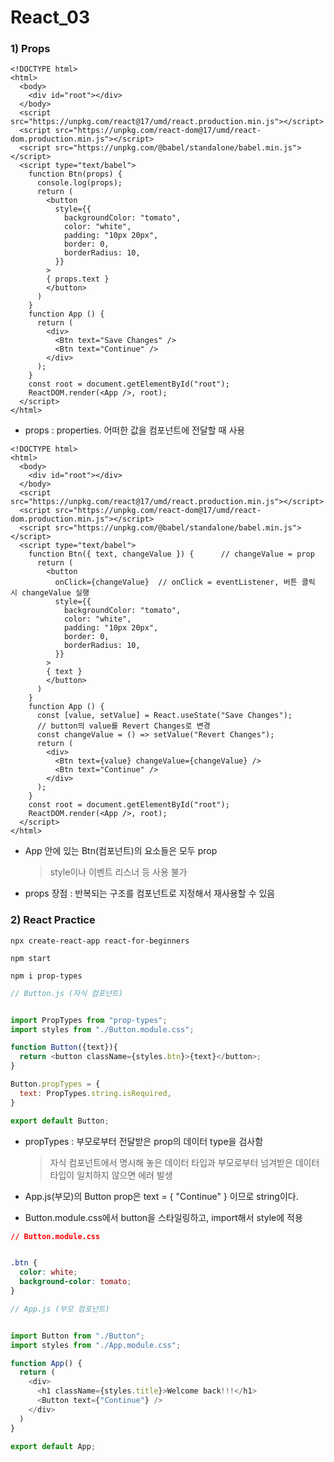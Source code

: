 # React_03

### 1) Props

```react
<!DOCTYPE html>
<html>
  <body>
    <div id="root"></div>
  </body>
  <script src="https://unpkg.com/react@17/umd/react.production.min.js"></script>
  <script src="https://unpkg.com/react-dom@17/umd/react-dom.production.min.js"></script>
  <script src="https://unpkg.com/@babel/standalone/babel.min.js"></script>
  <script type="text/babel">
    function Btn(props) {
      console.log(props);
      return (
        <button
          style={{
            backgroundColor: "tomato",
            color: "white",
            padding: "10px 20px",
            border: 0,
            borderRadius: 10,
          }}
        >
        { props.text }
        </button>
      )
    }
    function App () {
      return (
        <div>
          <Btn text="Save Changes" />
          <Btn text="Continue" />
        </div>
      );
    }
    const root = document.getElementById("root");
    ReactDOM.render(<App />, root);
  </script>
</html>
```

- props : properties. 어떠한 값을 컴포넌트에 전달할 때 사용

  

```react
<!DOCTYPE html>
<html>
  <body>
    <div id="root"></div>
  </body>
  <script src="https://unpkg.com/react@17/umd/react.production.min.js"></script>
  <script src="https://unpkg.com/react-dom@17/umd/react-dom.production.min.js"></script>
  <script src="https://unpkg.com/@babel/standalone/babel.min.js"></script>
  <script type="text/babel">
    function Btn({ text, changeValue }) {      // changeValue = prop
      return (
        <button
          onClick={changeValue}  // onClick = eventListener, 버튼 클릭 시 changeValue 실행
          style={{
            backgroundColor: "tomato",
            color: "white",
            padding: "10px 20px",
            border: 0,
            borderRadius: 10,
          }}
        >
        { text }
        </button>
      )
    }
    function App () {
      const [value, setValue] = React.useState("Save Changes");
      // button의 value를 Revert Changes로 변경
      const changeValue = () => setValue("Revert Changes"); 
      return (
        <div>
          <Btn text={value} changeValue={changeValue} />
          <Btn text="Continue" />
        </div>
      );
    }
    const root = document.getElementById("root");
    ReactDOM.render(<App />, root);
  </script>
</html>
```

- App 안에 있는 Btn(컴포넌트)의 요소들은 모두 prop

  > style이나 이벤트 리스너 등 사용 불가

- props 장점 : 반복되는 구조를 컴포넌트로 지정해서 재사용할 수 있음



### 2) React Practice

`npx create-react-app react-for-beginners`

`npm start`

`npm i prop-types`

```javascript
// Button.js (자식 컴포넌트)


import PropTypes from "prop-types";
import styles from "./Button.module.css";

function Button({text}){
  return <button className={styles.btn}>{text}</button>;
}

Button.propTypes = {
  text: PropTypes.string.isRequired,
}

export default Button;
```

- propTypes : 부모로부터 전달받은 prop의 데이터 type을 검사함

  > 자식 컴포넌트에서 명시해 놓은 데이터 타입과 부모로부터 넘겨받은 데이터 타입이 일치하지 않으면 에러 발생

- App.js(부모)의 Button prop은 text = { "Continue" } 이므로 string이다. 

- Button.module.css에서 button을 스타일링하고, import해서 style에 적용



```css
// Button.module.css


.btn {
  color: white;
  background-color: tomato;
}
```

```javascript
// App.js (부모 컴포넌트)


import Button from "./Button";
import styles from "./App.module.css";

function App() {
  return (
    <div>
      <h1 className={styles.title}>Welcome back!!!</h1>
      <Button text={"Continue"} />
    </div>
  )
}

export default App;
```

